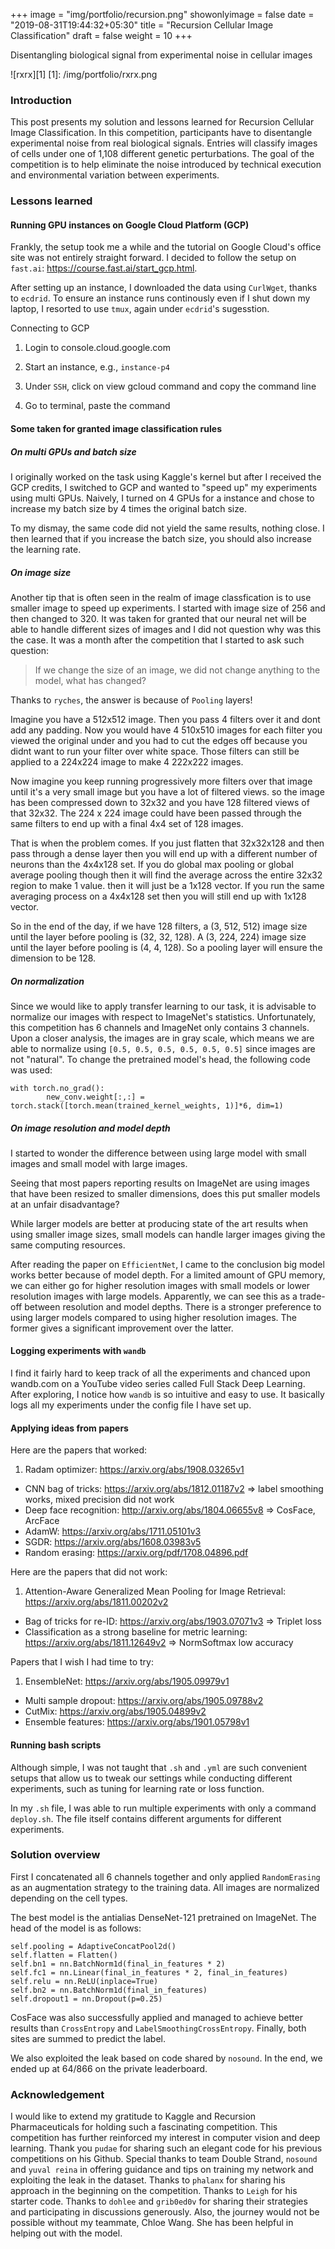 +++
image = "img/portfolio/recursion.png"
showonlyimage = false
date = "2019-08-31T19:44:32+05:30"
title = "Recursion Cellular Image Classification"
draft = false
weight = 10
+++

Disentangling biological signal from experimental noise in cellular images
<!--more-->

![rxrx][1]
[1]: /img/portfolio/rxrx.png
### Introduction
This post presents my solution and lessons learned for Recursion Cellular Image Classification. In this competition, participants have to disentangle experimental noise from real biological signals. Entries will classify images of cells under one of 1,108 different genetic perturbations. The goal of the competition is to help eliminate the noise introduced by technical execution and environmental variation between experiments.

### Lessons learned
#### Running GPU instances on Google Cloud Platform (GCP)
Frankly, the setup took me a while and the tutorial on Google Cloud's office site was not entirely straight forward. I decided to follow the setup on `fast.ai`: https://course.fast.ai/start_gcp.html.

After setting up an instance, I downloaded the data using `CurlWget`, thanks to `ecdrid`. To ensure an instance runs continously even if I shut down my laptop, I resorted to use `tmux`, again under `ecdrid`'s sugesstion.

Connecting to GCP

1. Login to console.cloud.google.com

2. Start an instance, e.g., `instance-p4`

3. Under `SSH`, click on view gcloud command and copy the command line

4. Go to terminal, paste the command


#### Some taken for granted image classification rules

##### On multi GPUs and batch size
I originally worked on the task using Kaggle's kernel but after I received the GCP credits, I switched to GCP and wanted to "speed up" my experiments using multi GPUs. Naively, I turned on 4 GPUs for a instance and chose to increase my batch size by 4 times the original batch size.

To my dismay, the same code did not yield the same results, nothing close. I then learned that if you increase the batch size, you should also increase the learning rate.

##### On image size
Another tip that is often seen in the realm of image classfication is to use smaller image to speed up experiments. I started with image size of 256 and then changed to 320. It was taken for granted that our neural net will be able to handle different sizes of images and I did not question why was this the case. It was a month after the competition that I started to ask such question:

> If we change the size of an image, we did not change anything to the model, what has changed?

Thanks to `ryches`, the answer is because of `Pooling` layers! 

Imagine you have a 512x512 image. Then you pass 4 filters over it and dont add any padding. Now you would have 4 510x510 images for each filter you viewed the original under and you had to cut the edges off because you didnt want to run your filter over white space. Those filters can still be applied to a 224x224 image to make 4 222x222 images.

Now imagine you keep running progressively more filters over that image until it's a very small image but you have a lot of filtered views. so the image has been compressed down to 32x32 and you have 128 filtered views of that 32x32. The 224 x 224 image could have been passed through the same filters to end up with a final 4x4 set of 128 images.

That is when the problem comes. If you just flatten that 32x32x128 and then pass through a dense layer then you will end up with a different number of neurons than the 4x4x128 set. If you do global max pooling or global average pooling though then it will find the average across the entire 32x32 region to make 1 value. then it will just be a 1x128 vector. If you run the same averaging process on a 4x4x128 set then you will still end up with 1x128 vector.

So in the end of the day, if we have 128 filters, a (3, 512, 512) image size until the layer before pooling is (32, 32, 128).  A (3, 224, 224) image size until the layer before pooling is (4, 4, 128). So a pooling layer will ensure the dimension to be 128.

##### On normalization
Since we would like to apply transfer learning to our task, it is advisable to normalize our images with respect to ImageNet's statistics. Unfortunately, this competition has 6 channels and ImageNet only contains 3 channels. Upon a closer analysis, the images are in gray scale, which means we are able to normalize using `[0.5, 0.5, 0.5, 0.5, 0.5, 0.5]` since images are not "natural". To change the pretrained model's head, the following code was used:
```
with torch.no_grad():
        new_conv.weight[:,:] = torch.stack([torch.mean(trained_kernel_weights, 1)]*6, dim=1)
```

##### On image resolution and model depth
I started to wonder the difference between using large model with small images and small model with large images.

Seeing that most papers reporting results on ImageNet are using images that have been resized to smaller dimensions, does this put smaller models at an unfair disadvantage?

While larger models are better at producing state of the art results when using smaller image sizes, small models can handle larger images giving the same computing resources.

After reading the paper on `EfficientNet`, I came to the conclusion big model works better because of model depth. For a limited amount of GPU memory, we can either go for higher resolution images with small models or lower resolution images with large models. Apparently, we can see this as a trade-off between resolution and model depths. There is a stronger preference to using larger models compared to using higher resolution images. The former gives a significant improvement over the latter.

#### Logging experiments with `wandb`
I find it fairly hard to keep track of all the experiments and chanced upon wandb.com on a YouTube video series called Full Stack Deep Learning. After exploring, I notice how `wandb` is so intuitive and easy to use. It basically logs all my experiments under the config file I have set up.

#### Applying ideas from papers
Here are the papers that worked:

1. Radam optimizer: https://arxiv.org/abs/1908.03265v1
* CNN bag of tricks: https://arxiv.org/abs/1812.01187v2 => label smoothing works, mixed precision did not work
* Deep face recognition: http://arxiv.org/abs/1804.06655v8 => CosFace, ArcFace
* AdamW: https://arxiv.org/abs/1711.05101v3
* SGDR: https://arxiv.org/abs/1608.03983v5
* Random erasing: https://arxiv.org/pdf/1708.04896.pdf

Here are the papers that did not work:

1. Attention-Aware Generalized Mean Pooling for Image Retrieval: https://arxiv.org/abs/1811.00202v2
* Bag of tricks for re-ID: https://arxiv.org/abs/1903.07071v3 => Triplet loss 
* Classification as a strong baseline for metric learning: https://arxiv.org/abs/1811.12649v2 => NormSoftmax low accuracy

Papers that I wish I had time to try:

1. EnsembleNet: https://arxiv.org/abs/1905.09979v1
* Multi sample dropout: https://arxiv.org/abs/1905.09788v2
* CutMix: https://arxiv.org/abs/1905.04899v2
* Ensemble features: https://arxiv.org/abs/1901.05798v1

#### Running bash scripts
Although simple, I was not taught that `.sh` and `.yml` are such convenient setups that allow us to tweak our settings while conducting different experiments, such as tuning for learning rate or loss function.

In my `.sh` file, I was able to run multiple experiments with only a command `deploy.sh`. The file itself contains different arguments for different experiments.

### Solution overview
First I concatenated all 6 channels together and only applied `RandomErasing` as an augmentation strategy to the training data. All images are normalized depending on the cell types.

The best model is the antialias DenseNet-121 pretrained on ImageNet. The head of the model is as follows:

```
self.pooling = AdaptiveConcatPool2d()
self.flatten = Flatten()        
self.bn1 = nn.BatchNorm1d(final_in_features * 2)
self.fc1 = nn.Linear(final_in_features * 2, final_in_features)
self.relu = nn.ReLU(inplace=True)
self.bn2 = nn.BatchNorm1d(final_in_features)   
self.dropout1 = nn.Dropout(p=0.25)
```

CosFace was also successfully applied and managed to achieve better results than `CrossEntropy` and `LabelSmoothingCrossEntropy`. Finally, both sites are summed to predict the label.

We also exploited the leak based on code shared by `nosound`. In the end, we ended up at 64/866 on the private leaderboard. 

### Acknowledgement
I would like to extend my gratitude to Kaggle and Recursion Pharmaceuticals for holding such a fascinating competition. This competition has further reinforced my interest in computer vision and deep learning.
Thank you `pudae` for sharing such an elegant code for his previous competitions on his Github.
Special thanks to team Double Strand, `nosound` and `yuval reina` in offering guidance and tips on training my network and exploiting the leak in the dataset.
Thanks to `phalanx` for sharing his approach in the beginning on the competition.
Thanks to `Leigh` for his starter code.
Thanks to `dohlee` and `grib0ed0v` for sharing their strategies and participating in discussions generously.
Also, the journey would not be possible without my teammate, Chloe Wang. She has been helpful in helping out with the model.